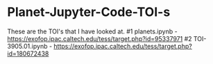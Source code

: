 # Planet-Jupyter-Code-TOI-s
These are the TOI's that I have looked at.
#1 planets.ipynb - https://exofop.ipac.caltech.edu/tess/target.php?id=95337971
#2 TOI-3905.01.ipynb - https://exofop.ipac.caltech.edu/tess/target.php?id=180672438
